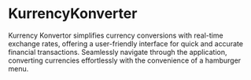 # KurrencyKonverter
Kurrency Konvertor simplifies currency conversions with real-time exchange rates, offering a user-friendly interface for quick and accurate financial transactions. Seamlessly navigate through the application, converting currencies effortlessly with the convenience of a hamburger menu.
